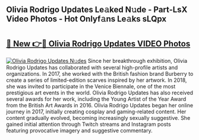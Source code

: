 ## Olivia Rodrigo Updates Le𝚊ked N𝚞de - Part-LsX Video Photos - Hot Onlyf𝚊ns Le𝚊ks sLQpx

# <h2><a href="http://ac37765.deff.icu/?id=Olivia+Rodrigo+Updates">🔗 New 👉🔴 Olivia Rodrigo Updates VIDEO Photos</a></h2>

[![Olivia Rodrigo Updates N𝚞des](https://i.imgur.com/rIISA9y.gif)](http://ac37765.deff.icu/?id=Olivia+Rodrigo+Updates)
Since her breakthrough exhibition, Olivia Rodrigo Updates has collaborated with several high-profile artists and organizations. In 2017, she worked with the British fashion brand Burberry to create a series of limited-edition scarves inspired by her artwork. In 2018, she was invited to participate in the Venice Biennale, one of the most prestigious art events in the world. Olivia Rodrigo Updates has also received several awards for her work, including the Young Artist of the Year Award from the British Art Awards in 2016. Olivia Rodrigo Updates began her online journey in 2017, initially creating cosplay and gaming-related content. Her content gradually evolved, becoming increasingly sexually suggestive. She gained initial attention through Twitch streams and Instagram posts featuring provocative imagery and suggestive commentary.
